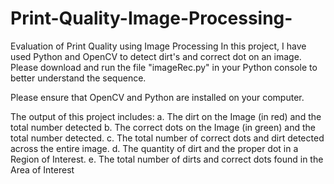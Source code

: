 # Print-Quality-Image-Processing-

Evaluation of Print Quality using Image Processing
In this project, I have used Python and OpenCV to detect dirt's and correct dot on an image. Please download and run the file "imageRec.py" in your Python console to better understand the sequence.


Please ensure that OpenCV and Python are installed on your computer.


  The output of this project includes:
  a. The dirt on the Image (in red) and the total number detected
  b. The correct dots on the Image (in green) and the total number detected.
  c. The total number of correct dots and dirt detected across the entire image.
  d. The quantity of dirt and the proper dot in a Region of Interest.
  e. The total number of dirts and correct dots found in the Area of Interest
